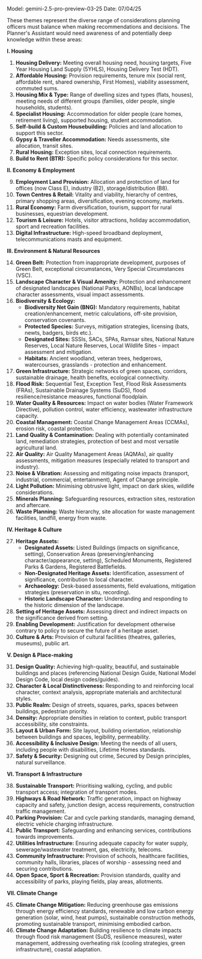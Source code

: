 Model: gemini-2.5-pro-preview-03-25
Date: 07/04/25

These themes represent the diverse range of considerations planning officers must balance when making recommendations and decisions. The Planner's Assistant would need awareness of and potentially deep knowledge within these areas:

**I. Housing**

1.  **Housing Delivery:** Meeting overall housing need, housing targets, Five Year Housing Land Supply (5YHLS), Housing Delivery Test (HDT).
2.  **Affordable Housing:** Provision requirements, tenure mix (social rent, affordable rent, shared ownership, First Homes), viability assessment, commuted sums.
3.  **Housing Mix & Type:** Range of dwelling sizes and types (flats, houses), meeting needs of different groups (families, older people, single households, students).
4.  **Specialist Housing:** Accommodation for older people (care homes, retirement living), supported housing, student accommodation.
5.  **Self-build & Custom Housebuilding:** Policies and land allocation to support this sector.
6.  **Gypsy & Traveller Accommodation:** Needs assessments, site allocation, transit sites.
7.  **Rural Housing:** Exception sites, local connection requirements.
8.  **Build to Rent (BTR):** Specific policy considerations for this sector.

**II. Economy & Employment**

9.  **Employment Land Provision:** Allocation and protection of land for offices (now Class E), industry (B2), storage/distribution (B8).
10. **Town Centres & Retail:** Vitality and viability, hierarchy of centres, primary shopping areas, diversification, evening economy, markets.
11. **Rural Economy:** Farm diversification, tourism, support for rural businesses, equestrian development.
12. **Tourism & Leisure:** Hotels, visitor attractions, holiday accommodation, sport and recreation facilities.
13. **Digital Infrastructure:** High-speed broadband deployment, telecommunications masts and equipment.

**III. Environment & Natural Resources**

14. **Green Belt:** Protection from inappropriate development, purposes of Green Belt, exceptional circumstances, Very Special Circumstances (VSC).
15. **Landscape Character & Visual Amenity:** Protection and enhancement of designated landscapes (National Parks, AONBs), local landscape character assessments, visual impact assessments.
16. **Biodiversity & Ecology:**
    *   **Biodiversity Net Gain (BNG):** Mandatory requirements, habitat creation/enhancement, metric calculations, off-site provision, conservation covenants.
    *   **Protected Species:** Surveys, mitigation strategies, licensing (bats, newts, badgers, birds etc.).
    *   **Designated Sites:** SSSIs, SACs, SPAs, Ramsar sites, National Nature Reserves, Local Nature Reserves, Local Wildlife Sites - impact assessment and mitigation.
    *   **Habitats:** Ancient woodland, veteran trees, hedgerows, watercourses, grasslands - protection and enhancement.
17. **Green Infrastructure:** Strategic networks of green spaces, corridors, sustainable drainage, health benefits, ecological connectivity.
18. **Flood Risk:** Sequential Test, Exception Test, Flood Risk Assessments (FRAs), Sustainable Drainage Systems (SuDS), flood resilience/resistance measures, functional floodplain.
19. **Water Quality & Resources:** Impact on water bodies (Water Framework Directive), pollution control, water efficiency, wastewater infrastructure capacity.
20. **Coastal Management:** Coastal Change Management Areas (CCMAs), erosion risk, coastal protection.
21. **Land Quality & Contamination:** Dealing with potentially contaminated land, remediation strategies, protection of best and most versatile agricultural land.
22. **Air Quality:** Air Quality Management Areas (AQMAs), air quality assessments, mitigation measures (especially related to transport and industry).
23. **Noise & Vibration:** Assessing and mitigating noise impacts (transport, industrial, commercial, entertainment), Agent of Change principle.
24. **Light Pollution:** Minimising obtrusive light, impact on dark skies, wildlife considerations.
25. **Minerals Planning:** Safeguarding resources, extraction sites, restoration and aftercare.
26. **Waste Planning:** Waste hierarchy, site allocation for waste management facilities, landfill, energy from waste.

**IV. Heritage & Culture**

27. **Heritage Assets:**
    *   **Designated Assets:** Listed Buildings (impacts on significance, setting), Conservation Areas (preserving/enhancing character/appearance, setting), Scheduled Monuments, Registered Parks & Gardens, Registered Battlefields.
    *   **Non-Designated Heritage Assets:** Identification, assessment of significance, contribution to local character.
    *   **Archaeology:** Desk-based assessments, field evaluations, mitigation strategies (preservation in situ, recording).
    *   **Historic Landscape Character:** Understanding and responding to the historic dimension of the landscape.
28. **Setting of Heritage Assets:** Assessing direct and indirect impacts on the significance derived from setting.
29. **Enabling Development:** Justification for development otherwise contrary to policy to secure the future of a heritage asset.
30. **Culture & Arts:** Provision of cultural facilities (theatres, galleries, museums), public art.

**V. Design & Place-making**

31. **Design Quality:** Achieving high-quality, beautiful, and sustainable buildings and places (referencing National Design Guide, National Model Design Code, local design codes/guides).
32. **Character & Local Distinctiveness:** Responding to and reinforcing local character, context analysis, appropriate materials and architectural styles.
33. **Public Realm:** Design of streets, squares, parks, spaces between buildings, pedestrian priority.
34. **Density:** Appropriate densities in relation to context, public transport accessibility, site constraints.
35. **Layout & Urban Form:** Site layout, building orientation, relationship between buildings and spaces, legibility, permeability.
36. **Accessibility & Inclusive Design:** Meeting the needs of all users, including people with disabilities, Lifetime Homes standards.
37. **Safety & Security:** Designing out crime, Secured by Design principles, natural surveillance.

**VI. Transport & Infrastructure**

38. **Sustainable Transport:** Prioritising walking, cycling, and public transport access; integration of transport modes.
39. **Highways & Road Network:** Traffic generation, impact on highway capacity and safety, junction design, access requirements, construction traffic management.
40. **Parking Provision:** Car and cycle parking standards, managing demand, electric vehicle charging infrastructure.
41. **Public Transport:** Safeguarding and enhancing services, contributions towards improvements.
42. **Utilities Infrastructure:** Ensuring adequate capacity for water supply, sewerage/wastewater treatment, gas, electricity, telecoms.
43. **Community Infrastructure:** Provision of schools, healthcare facilities, community halls, libraries, places of worship - assessing need and securing contributions.
44. **Open Space, Sport & Recreation:** Provision standards, quality and accessibility of parks, playing fields, play areas, allotments.

**VII. Climate Change**

45. **Climate Change Mitigation:** Reducing greenhouse gas emissions through energy efficiency standards, renewable and low carbon energy generation (solar, wind, heat pumps), sustainable construction methods, promoting sustainable transport, minimising embodied carbon.
46. **Climate Change Adaptation:** Building resilience to climate impacts through flood risk management (SuDS, resilience measures), water management, addressing overheating risk (cooling strategies, green infrastructure), coastal adaptation.